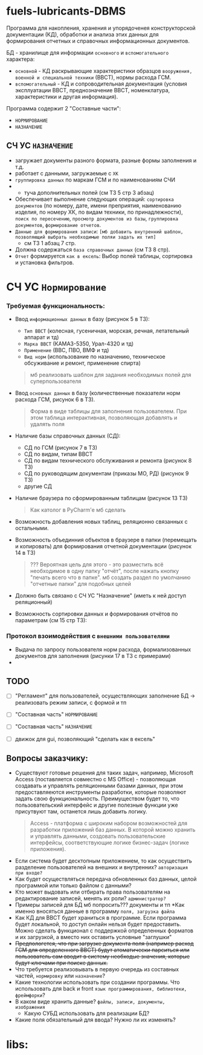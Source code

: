 # fuels-lubricants-DBMS

Программа для накопления, хранения и упорядоченея конструкторской документации (КД), обработки и анализа этих данных для формирования отчетных и справочных информационных документов.

БД - хранилище для информации `основного` и `вспомогательного` характера:
- `основной` - КД раскрывающие характеристики образцов `вооружения, военной и специальной техники` (ВВСТ), нормы расхода ГСМ.
- `вспомогательный` - КД и сопроводительная документация (условия эксплуатации ВВСТ, преднозначение ВВСТ, номенклатура, характеристики и другая информация).

Программа содержит 2 "Составные части":
- `НОРМИРОВАНИЕ`
- `НАЗНАЧЕНИЕ`

## СЧ УС `НАЗНАЧЕНИЕ`
- загружает документы разного формата, разные формы заполнения и т.д.
- работает с данными, загружаемые с `ХК`
- `группировка данных` по маркам ГСМ и по наименованиям СЧИ
- + туча дополнительных полей (см ТЗ 5 стр 3 абзац)
- Обеспечивает выполнение следующих операций: `сортировка документов` (по номеру, дате, имени преприятия, наименованию изделия, по номеру ХК, по видам техники, по принадлежности), `поиск по пересечению`, `просмотр документов из базы`, `группировка документов`, `формирование отчетов`.
- `Данные для формирования записи`: `[мб добавить внутренний шаблон, позволяющий выбрать необходимые поляи задать их тип]`
  - см ТЗ 1 абзац 7 стр.
- Должна содержаться `база справочных данных` (см ТЗ 8 стр).
- `Отчет` формируется `как в ексель`: Выбор полей таблицы, сортировка и установка фильтров.

# СЧ УС `Нормирование`
### Требуемая функциональность:
- Ввод `информационных данных` в базу (рисунок 5 в ТЗ):  
  - `Тип ВВСТ` (колесная, гусеничная, морская, речная, летательный аппарат и тд) 
  - `Марка ВВСТ` (КАМАЗ-5350, Урал-4320 и тд)
  - `Применение` (ВВС, ПВО, ВМФ и тд) 
  - `Вид норм` (использование по назначению, техническое обсуживание и ремонт, применение спирта)
  > мб реализовать шаблон для задания необходимых полей для суперпользователя
  
- Ввод `основных данных` в базу (количественные показатели норм расхода ГСМ, рисунок 6 в ТЗ).
  > Форма в виде таблицы для заполнения пользователем. При этом таблица интерактивная, позволяющая добавлять и удалять поля
  
- Наличие базы справочных данных (СД):
  - СД по ГСМ (рисунок 7 в ТЗ)
  - СД по видам, типам ВВСТ
  - СД по видам технического обслуживания и ремонта (рисунок 8 ТЗ)
  - СД по руководящим документам (приказы МО, РД) (рисунок 9 ТЗ)
  - другие СД
  
- Наличие браузера по сформированным таблицам (рисунок 13 ТЗ)
  > Как католог в PyCharm'e мб сделать
  
- Возможность добавления новых таблиц, реляционно связанных с остальными.

- Возможность объединния объектов в браузере в папки (перемещать и копировать) для формирования отчетной документации (рисунок 14 в ТЗ)
  > ??? Вероятная цель для этого - это разместить всё необходимое в одну папку "отчёт", после нажать кнопку "печать всего что в папке". 
  > мб создать раздел по умолчанию "отчетные папки" для подобных целей
  
- Должно быть связано с СЧ УС "Назначение" (иметь к ней доступ реляционный)

- Возможность сортировки данных и формирования отчётов по параметрам (см 15 стр ТЗ):

### Протокол взоимодействия с `внешними пользователями`
- Выдача по запросу пользователя норм расхода, формализованных документов для заполнения (рисунки 17 в ТЗ с примерами)
- 
  
  
  
  


## TODO
- [ ] "Регламент" для пользователей, осуществляющих заполнение БД -> реализовать режим записи, с формой и тп
- [ ]  "Составная часть" `НОРМИРОВАНИЕ`
- [ ]  "Составная часть" `НАЗНАЧЕНИЕ`
- [ ]  движок для gui, позволяющий "сделать как в ексель"



## Вопросы заказчику:
- Существуют готовые решения для таких задач, например, Microsoft Access (поставляется совместно с MS Office) - позволяющая создавать и управлять реляционными базами данных, при этом предоставляеются инструменты разработки, которые позволяют задать свою функциональность. Преимуществом будет то, что пользовательский интерфейс и другие полезные функции уже присутвуют там, останется лишь добавить логику.
  > Access - платформа с широким набором возможностей для разработки приложений баз данных. В которой можно хранить и управлять данными, создовать пользовательские интерфейсы, соответствующие логике бизнес-задач (логике приложения).
- Если система будет десктопным приложением, то как осуществить разделение пользователей на внешних и внутренних? `авторизация при входе?`
- Как будет осуществляться передача обновленных баз данных, целой программой или только файлом с данными?
- Кто может выдовать или отбирать права пользователям на редактирование записей, менять их роли? `администратор?`
- Примеры записей для БД мб попросить??? документы и тп
  *Как именно вносяться данные в программу `поля, загрузка файла`
- Как КД для ВВСТ будет храниться в программе. Если программа будет локальной, то доступ онлайн нельзя будет предоставить. Можно сделать функционал с поддержкой определенных форматов и их загрузкой, а вместо них оставить условные "заглушки"
- ~~Предпологется, что при загрузке документа поля (например расход ГСМ для определенного ВВСТ) будут атоматически парситься или пользователь сам вводит в систему необходые значения, которые будут ключами при поиске данных.~~
- Что требуется реализовывать в первую очередь из составных частей, `нормировку` или `назначение`?
- Какие технологии использовать при создании программы. Что использовать для back и front `язык программирования, библиотеки, фреймфорки`?
- В каком виде хранить данные? `файлы, записи, документы, изображения`
  * Какую СУБД использовать для реализации БД?
- Какие поля обязательный для ввода? Нужно ли их изменять?

# libs:

